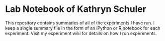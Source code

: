 # Lab Notebook of Kathryn Schuler

This repository contains summaries of all of the experiments I have run.  I keep a single summary file in the form of an iPython or R notebook for each experiment.  Visit my experiment wiki for details on how I run experiments.


